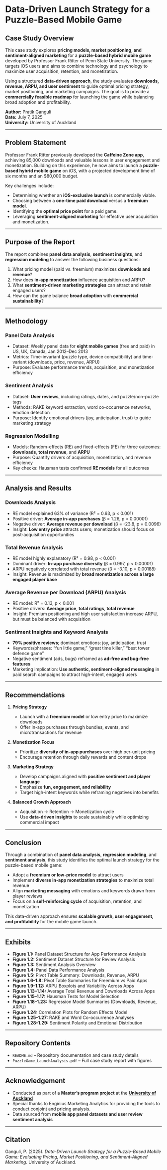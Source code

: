 # Data-Driven Launch Strategy for a Puzzle-Based Mobile Game

## Case Study Overview
This case study explores **pricing models, market positioning, and sentiment-aligned marketing** for a **puzzle-based hybrid mobile game** developed by Professor Frank Ritter of Penn State University. The game targets iOS users and aims to combine technology and psychology to maximize user acquisition, retention, and monetization.  

Using a structured **data-driven approach**, the study evaluates **downloads, revenue, ARPU, and user sentiment** to guide optimal pricing strategy, market positioning, and marketing campaigns. The goal is to provide a **commercially feasible roadmap** for launching the game while balancing broad adoption and profitability.  

**Author:** Pratik Ganguli  
**Date:** July 7, 2025  
**University:** University of Auckland  

---

## Problem Statement
Professor Frank Ritter previously developed the **Caffeine Zone app**, achieving 85,000 downloads and valuable lessons in user engagement and monetization. Building on this experience, he now aims to launch a **puzzle-based hybrid mobile game** on iOS, with a projected development time of six months and an $80,000 budget.  

Key challenges include:

- Determining whether an **iOS-exclusive launch** is commercially viable.  
- Choosing between a **one-time paid download** versus a **freemium model**.  
- Identifying the **optimal price point** for a paid game.  
- Leveraging **sentiment-aligned marketing** for effective user acquisition and monetization.  

---

## Purpose of the Report
The report combines **panel data analysis**, **sentiment insights**, and **regression modeling** to answer the following business questions:

1. What pricing model (paid vs. freemium) maximizes **downloads and revenue**?  
2. How does **in-app monetization** influence acquisition and ARPU?  
3. What **sentiment-driven marketing strategies** can attract and retain engaged users?  
4. How can the game balance **broad adoption** with **commercial sustainability**?  

---

## Methodology

### Panel Data Analysis
- Dataset: Weekly panel data for **eight mobile games** (free and paid) in US, UK, Canada, Jan 2012–Dec 2013  
- Metrics: Time-invariant (puzzle type, device compatibility) and time-variant (downloads, price, revenue, ARPU)  
- Purpose: Evaluate performance trends, acquisition, and monetization efficiency  

### Sentiment Analysis
- Dataset: **User reviews**, including ratings, dates, and puzzle/non-puzzle tags  
- Methods: RAKE keyword extraction, word co-occurrence networks, emotion detection  
- Purpose: Identify emotional drivers (joy, anticipation, trust) to guide marketing strategy  

### Regression Modelling
- Models: Random-effects (RE) and fixed-effects (FE) for three outcomes: **downloads**, **total revenue**, and **ARPU**  
- Purpose: Quantify drivers of acquisition, monetization, and revenue efficiency  
- Key checks: Hausman tests confirmed **RE models** for all outcomes  

---

## Analysis and Results

### Downloads Analysis
- RE model explained 63% of variance (R² = 0.63, p < 0.001)  
- Positive driver: **Average in-app purchases** (β = 1.26, p < 0.00001)  
- Negative driver: **Average revenue per download** (β = -23.8, p = 0.0096)  
- Insight: **Low entry price** attracts users; monetization should focus on post-acquisition opportunities  

### Total Revenue Analysis
- RE model highly explanatory (R² = 0.98, p < 0.001)  
- Dominant driver: **In-app purchase diversity** (β = 0.997, p < 0.00001)  
- ARPU negatively correlated with total revenue (β = -3.10, p = 0.00188)  
- Insight: Revenue is maximized by **broad monetization across a large engaged player base**  

### Average Revenue per Download (ARPU) Analysis
- RE model: R² = 0.13, p < 0.001  
- Positive drivers: **Average price**, **total ratings**, **total revenue**  
- Insight: Premium positioning and high user satisfaction increase ARPU, but must be balanced with acquisition  

### Sentiment Insights and Keyword Analysis
- **79% positive reviews**; dominant emotions: joy, anticipation, trust  
- Keywords/phrases: “fun little game,” “great time killer,” “best tower defence game”  
- Negative sentiment (ads, bugs) reframed as **ad-free and bug-free features**  
- Marketing implication: **Use authentic, sentiment-aligned messaging** in paid search campaigns to attract high-intent, engaged users  

---

## Recommendations
1. **Pricing Strategy**  
   - Launch with a **freemium model** or low entry price to maximize downloads  
   - Offer in-app purchases through bundles, events, and microtransactions for revenue  

2. **Monetization Focus**  
   - Prioritize **diversity of in-app purchases** over high per-unit pricing  
   - Encourage retention through daily rewards and content drops  

3. **Marketing Strategy**  
   - Develop campaigns aligned with **positive sentiment and player language**  
   - Emphasize **fun, engagement, and reliability**  
   - Target high-intent keywords while reframing negatives into benefits  

4. **Balanced Growth Approach**  
   - Acquisition → Retention → Monetization cycle  
   - Use **data-driven insights** to scale sustainably while optimizing commercial impact  

---

## Conclusion
Through a combination of **panel data analysis**, **regression modeling**, and **sentiment analysis**, this study identifies the optimal launch strategy for the puzzle-based mobile game:

- Adopt a **freemium or low-price model** to attract users  
- Implement **diverse in-app monetization strategies** to maximize total revenue  
- Align **marketing messaging** with emotions and keywords drawn from player reviews  
- Focus on a **self-reinforcing cycle** of acquisition, retention, and monetization  

This data-driven approach ensures **scalable growth, user engagement, and profitability** for the mobile game launch.  

---

## Exhibits
- **Figure 1.1:** Panel Dataset Structure for App Performance Analysis  
- **Figure 1.2:** Sentiment Dataset Structure for Review Analysis  
- **Figure 1.3:** Sentiment Analysis Overview  
- **Figure 1.4:** Panel Data Performance Analysis  
- **Figure 1.5:** Pivot Table Summary: Downloads, Revenue, ARPU  
- **Figure 1.6–1.8:** Pivot Table Summaries for Freemium vs Paid Apps  
- **Figure 1.9–1.12:** ARPU Boxplots and Variability Across Apps  
- **Figure 1.13–1.14:** Average Total Revenue and Downloads Across Apps  
- **Figure 1.15–1.17:** Hausman Tests for Model Selection  
- **Figure 1.18–1.23:** Regression Model Summaries (Downloads, Revenue, ARPU)  
- **Figure 1.24:** Correlation Plots for Random Effects Model  
- **Figure 1.25–1.27:** RAKE and Word Co-occurrence Analyses  
- **Figure 1.28–1.29:** Sentiment Polarity and Emotional Distribution  

---

## Repository Contents
- `README.md` – Repository documentation and case study details  
- `PuzzleGame_LaunchAnalysis.pdf` – Full case study report with figures  

---

## Acknowledgement
- Conducted as part of a **Master’s program project** at the **[University of Auckland](https://www.auckland.ac.nz/en.html)**  
- Special thanks to Enginius Marketing Analytics for providing the tools to conduct conjoint and pricing analysis.
- Data sourced from **mobile app panel datasets and user review sentiment analysis**  

---

## Citation
Ganguli, P. (2025). *Data-Driven Launch Strategy for a Puzzle-Based Mobile Game: Evaluating Pricing, Market Positioning, and Sentiment-Aligned Marketing.* University of Auckland.
